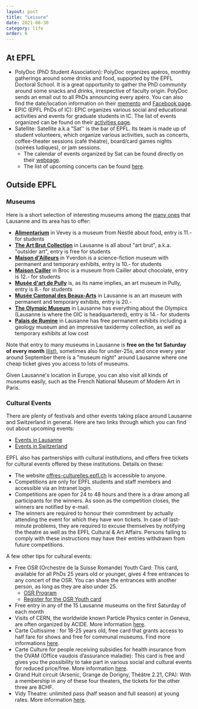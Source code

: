 ```yaml
---
layout: post
title: "Leisure"
date: 2021-08-30
category: life
order: 6
---
```


## At EPFL

* PolyDoc (PhD Student Association): PolyDoc organizes apéros, monthly gatherings around some drinks and food, supported by the EPFL Doctoral School. It is a great opportunity to gather the PhD community around some snacks and drinks, irrespective of faculty origin. PolyDoc sends an email out to all PhDs announcing every apéro. You can also find the date/location information on their [memento](https://memento.epfl.ch/polydoc/) and [Facebook page](https://www.facebook.com/polydocEPFL/). 
* EPIC (EPFL PhDs of IC): EPIC organizes various social and educational activities and events for graduate students in IC. The list of events organized can be found on their [activities page](https://www.epfl.ch/campus/associations/list/epic/page-106921-en-html/). 
* Satellite: Satellite a.k.a “Sat'' is the bar of EPFL. Its team is made up of student volunteers, which organize various activities, such as concerts, coffee-theater sessions (café théatre), board/card games nights (soirées ludiques), or jam sessions.
  - The calendar of events organized by Sat can be found directly on their [webpage](https://satellite.bar/).
  - The list of upcoming concerts can be found [here](https://satellite.bar/concerts/).

## Outside EPFL

### Museums

Here is a short selection of interesting museums among the [many ones](https://www.lausanne-tourisme.ch/en/guide/museums/) that Lausanne and its area has to offer:

- **[Alimentarium](https://alimentarium.org/)** in Vevey is a museum from Nestlé about food, entry is 11.- for students
- **[The Art Brut Collection](https://artbrut.ch/)** in Lausanne is all about "art brut", a.k.a. "outsider art", entry is free for students
- **[Maison d'Ailleurs](http://www.ailleurs.ch/)** in Yverdon is a science-fiction museum with permanent and temporary exhibits, entry is 10.- for students
- **[Maison Cailler](https://cailler.ch/en/maison-cailler)** in Broc is a museum from Cailler about chocolate, entry is 12.- for students
- **[Musée d'art de Pully](https://museedartdepully.ch/)** is, as its name implies, an art museum in Pully, entry is 8.- for students
- **[Musée Cantonal des Beaux-Arts](https://mcba.ch/)** in Lausanne is an art museum with permanent and temporary exhibits, entry is 20.-
- **[The Olympic Museum](https://olympics.com/museum)** in Lausanne has everything about the Olympics (Lausanne is where the OIC is headquartered), entry is 14.- for students
- **[Palais de Rumine](http://palaisderumine.ch/)** in Lausanne has free permanent exhibits including a geology museum and an impressive taxidermy collection, as well as temporary exhibits at low cost

Note that entry to many museums in Lausanne is **free on the 1st Saturday of every month** [(list)](https://lausanne-musees.ch/en_GB/focus/1er-samedis-du-mois-gratuits), sometimes also for under-25s, and once every year around September there is a "museum night" around Lausanne where one cheap ticket gives you access to lots of museums.

Given Lausanne's location in Europe, you can also visit all kinds of museums easily, such as the French National Museum of Modern Art in Paris.


### Cultural Events
There are plenty of festivals and other events taking place around Lausanne and Switzerland in general. Here are two links through which you can find out about upcoming events:

* [Events in Lausanne](https://www.myswitzerland.com/en-ch/events.html?rkey=822)
* [Events in Switzerland](https://www.myswitzerland.com/fr-ch/manifestations.html)

EPFL also has partnerships with cultural institutions, and offers free tickets for cultural events offered by these institutions. Details on these:

* The website [offres-culturelles.epfl.ch](http://offres-culturelles.epfl.ch/) is accessible to anyone.
* Competitions are only for EPFL students and staff members and accessible via an Intranet login.
* Competitions are open for 24 to 48 hours and there is a draw among all participants for the winners. As soon as the competition closes, the winners are notified by e-mail.
* The winners are required to honour their commitment by actually attending the event for which they have won tickets. In case of last-minute problems, they are required to excuse themselves by notifying the theatre as well as the EPFL Cultural & Art Affairs. Persons failing to comply with these instructions may have their entries withdrawn from future competitions.

A few other tips for cultural events:
* Free OSR (Orchestre de la Suisse Romande) Youth Card: This card, available for all PhDs 25 years old or younger, gives 4 free entrances to any concert of the OSR. You can share the entrances with another person, as long as they are also under 25.
  - [OSR Program](https://www.osr.ch/fr/programme-et-billets/saison/2018-2019/serie/grazioso)
  - [Register for the OSR Youth card](https://memento.epfl.ch/event/concerts-de-l-osr-a-beaulieu-billets-gratuits-rese/)
* Free entry in any of the 15 Lausanne museums on the first Saturday of each month
* Visits of CERN, the worldwide known Particle Physics center in Geneva, are often organized by ACIDE. More information [here](http://acide.epfl.ch/fr/events/).
* Carte Cultissime : for 18-25 years old, free card that grants access to half fare for shows and free for communal museums. Find more informations [here](http://www.carte-cultissime.ch/).
* Carte Culture for people receiving subsidies for health insurance from the OVAM (Office vaudois d’assurance maladie): This card is free and gives you the possibility to take part in various social and cultural events for reduced price/free. More information [here](https://www.carteculture.ch/vaud/demander-une-carteculture/demander-une-carteculture/).
* Grand Huit circuit (Arsenic, Grange de Dorigny, Théâtre 2.21, CPA): With a membership in any of these four theaters, the tickets for the other three are 8CHF.
* Vidy Theatre: unlimited pass (half season and full season) at young rates. More information [here](https://vidy.ch/en/practical-information/vidy-unlimited-pass).

